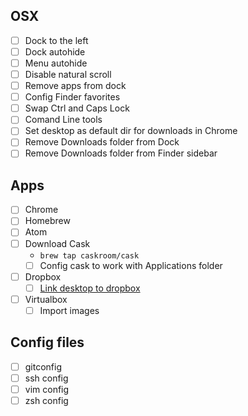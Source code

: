 ## OSX
- [ ] Dock to the left
- [ ] Dock autohide
- [ ] Menu autohide
- [ ] Disable natural scroll
- [ ] Remove apps from dock
- [ ] Config Finder favorites
- [ ] Swap Ctrl and Caps Lock
- [ ] Comand Line tools
- [ ] Set desktop as default dir for downloads in Chrome
- [ ] Remove Downloads folder from Dock
- [ ] Remove Downloads folder from Finder sidebar

## Apps
- [ ] Chrome
- [ ] Homebrew
- [ ] Atom
- [ ] Download Cask
  - `brew tap caskroom/cask`
  - [ ] Config cask to work with Applications folder
- [ ] Dropbox
  - [ ] [Link desktop to dropbox](https://github.com/cabe56/dotfiles/blob/master/link_desktop_and_dropbox.sh)
- [ ] Virtualbox
  - [ ] Import images

## Config files
- [ ] gitconfig
- [ ] ssh config
- [ ] vim config
- [ ] zsh config
